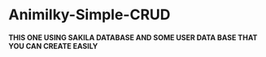 # Animilky-Simple-CRUD

#### THIS ONE USING SAKILA DATABASE AND SOME USER DATA BASE THAT YOU CAN CREATE EASILY
